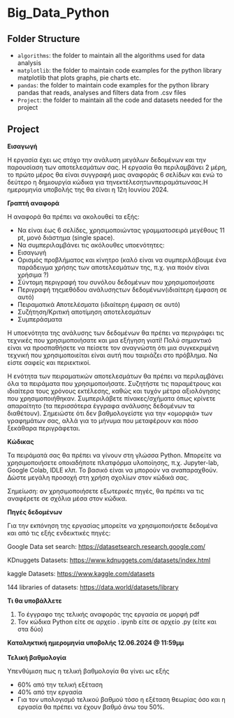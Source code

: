 # Big_Data_Python

## Folder Structure

- `algorithms`: the folder to maintain all the algorithms used for data analysis
- `matplotlib`: the folder to maintain code examples for the python library matplotlib that plots graphs, pie charts etc.
- `pandas`: the folder to maintain code examples for the python library pandas that reads, analyses and filters data from .csv files
- `Project`: the folder to maintain all the code and datasets needed for the project

## Project 
**Εισαγωγή**

Η εργασία έχει ως στόχο την ανάλυση μεγάλων δεδομένων και την παρουσίαση των αποτελεσμάτων σας. Η εργασία θα περιλαμβάνει 2 μέρη, το πρώτο μέρος θα είναι συγγραφή μιας αναφοράς 6 σελίδων και ενώ το δεύτερο η δημιουργία κώδικα για τηνεκτέλεσητωνπειραμάτωνσας.Η ημερομηνία υποβολής της θα είναι η 12η Ιουνίου 2024.

**Γραπτή αναφορά**

Η αναφορά θα πρέπει να ακολουθεί τα εξής:

- Να είναι έως 6 σελίδες, χρησιμοποιώντας γραμματοσειρά μεγέθους 11 pt, μονό διάστημα (single space).
- Να συμπεριλαμβάνει τις ακόλουθες υποενότητες:
- Εισαγωγή
- Ορισμός προβλήματος και κίνητρο (καλό είναι να συμπεριλάβουμε ένα παράδειγμα χρήσης των αποτελεσμάτων της, π.χ. για ποιόν είναι χρήσιμα ?)
- Σύντομη περιγραφή του συνόλου δεδομένων που χρησιμοποιήσατε
- Περιγραφή τηςμεθόδου ανάλυσηςτων δεδομένων(ιδιαίτερη έμφαση σε αυτό)
- Πειραματικά Αποτελέσματα (ιδιαίτερη έμφαση σε αυτό)
- Συζήτηση/Κριτική αποτίμηση αποτελεσμάτων
- Συμπεράσματα

Η υποενότητα της ανάλυσης των δεδομένων θα πρέπει να περιγράφει τις τεχνικές που χρησιμοποιήσατε και μια εξήγηση γιατί! Πολύ σημαντικό είναι να προσπαθήσετε να πείσετε τον αναγνώστη ότι μια συγκεκριμένη τεχνική που χρησιμοποιείται είναι αυτή που ταιριάζει στο πρόβλημα. Να είστε σαφείς και περιεκτικοί.

Η ενότητα των πειραματικών αποτελεσμάτων θα πρέπει να περιλαμβάνει όλα τα πειράματα που χρησιμοποιήσατε. Συζητήστε τις παραμέτρους και ιδιαίτερα τους χρόνους εκτέλεσης, καθώς και τυχόν μέτρα αξιολόγησης που χρησιμοποιήθηκαν. Συμπεριλάβετε πίνακες/σχήματα όπως κρίνετε απαραίτητο (τα περισσότερα έγγραφα ανάλυσης δεδομένων τα διαθέτουν). Σημειώστε ότι δεν βαθμολογείστε για την «ομορφιά» των γραφημάτων σας, αλλά για το μήνυμα που μεταφέρουν και πόσο ξεκάθαρα περιγράφεται.

**Κώδικας**

Τα πειράματά σας θα πρέπει να γίνουν στη γλώσσα Python. Μπορείτε να χρησιμοποιήσετε οποιαδήποτε πλατφόρμα υλοποίησης, π.χ. Jupyter-lab, Google Colab, IDLE κλπ. Το βασικό είναι να μπορούν να αναπαραχθούν. Δώστε μεγάλη προσοχή στη χρήση σχολίων στον κώδικά σας.

Σημείωση: αν χρησιμοποιήσετε εξωτερικές πηγές, θα πρέπει να τις αναφέρετε σε σχόλια μέσα στον κώδικα.

**Πηγές δεδομένων**

Για την εκπόνηση της εργασίας μπορείτε να χρησιμοποιήσετε δεδομένα και από τις εξής ενδεικτικές πηγές:

Google Data set search:  https://datasetsearch.research.google.com/ 

KDnuggets Datasets:  https://www.kdnuggets.com/datasets/index.html 

kaggle Datasets:  https://www.kaggle.com/datasets 

144 libraries of datasets:  https://data.world/datasets/library 

**Τι θα υποβάλλετε**

1. Το έγγραφο της τελικής αναφοράς της εργασία σε μορφή pdf
1. Τον κώδικα Python είτε σε αρχείο . ipynb είτε σε αρχείο .py (είτε και στα δύο)

**Καταληκτική ημερομηνία υποβολής 12.06.2024 @ 11:59μμ** <br><br>
**Τελική βαθμολογία**

Υπενθύμιση πως η τελική βαθμολογία θα γίνει ως εξής

- 60% από την τελική εξέταση
- 40% από την εργασία
- Για τον υπολογισμό τελικού βαθμού τόσο η εξέταση θεωρίας όσο και η εργασία θα πρέπει να έχουν βαθμό άνω του 50%.
